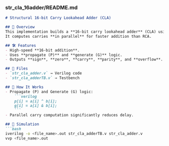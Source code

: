 ### **str_cla_16adder/README.md**

```markdown
# Structural 16-bit Carry Lookahead Adder (CLA)

## 📌 Overview
This implementation builds a **16-bit carry lookahead adder** (CLA) using **structural Verilog**.  
It computes carries **in parallel** for faster addition than RCA.

## 🛠️ Features
- High-speed **16-bit addition**.
- Uses **propagate (P)** and **generate (G)** logic.
- Outputs **sign**, **zero**, **carry**, **parity**, and **overflow**.

## 📂 Files
- `str_cla_adder.v` → Verilog code
- `str_cla_adderTB.v` → Testbench

## 🧩 How It Works
- Propagate (P) and Generate (G) logic:
    ```verilog
    p[i] = a[i] ^ b[i];
    g[i] = a[i] & b[i];
    ```
- Parallel carry computation significantly reduces delay.

## 🧪 Simulation
```bash
iverilog -o <file_name>.out str_cla_adderTB.v str_cla_adder.v
vvp <file_name>.out